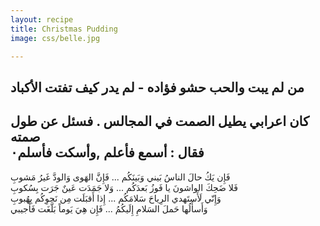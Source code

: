 ```yaml
---
layout: recipe
title: Christmas Pudding
image: css/belle.jpg

---
```


 
من لم يبت والحب حشو فؤاده - لم يدر كيف تفتت الأكباد    
-------------    
كان اعرابي يطيل الصمت في المجالس . فسئل عن طول صمته    
فقال :   أسمع فأعلم ,وأسكت فأسلم٠    
--------------    

فَإِن يَكُ حالَ الناسُ بَيني وَبَينَكُم ... فَإِنَّ الهَوى وَالودَّ غَيرُ مَشوبِ    
فَلا ضَحِكَ الواشونَ يا فَوزُ بَعدَكُم ... وَلا جَمَدَت عَينٌ جَرَت بِسُكوبِ    
وَإِنّي لَأَستَهدي الرِياحَ سَلامَكُم ... إِذا أَقبَلَت مِن نَحوِكُم بِهُبوبِ    
وَأَسأَلُها حَملَ السَلامِ إِلَيكُمُ ... فَإِن هِيَ يَوماً بَلَّغَت فَأَجيبي
